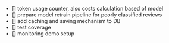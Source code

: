 - [] token usage counter, also costs calculation based of model
- [] prepare model retrain pipeline for poorly classified reviews
- [] add caching and saving mechanism to DB
- [] test coverage
- [] monitoring demo setup